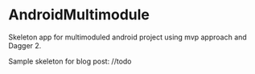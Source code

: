 # AndroidMultimodule
Skeleton app for multimoduled android project using mvp approach and Dagger 2.


Sample skeleton for blog post: //todo
